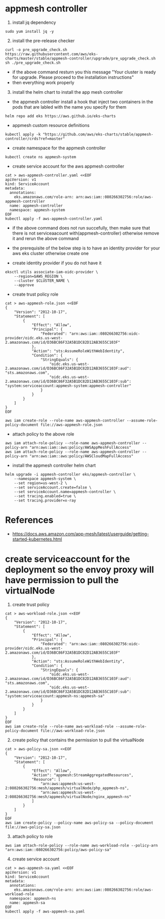 # appmesh controller

1. install jq dependency
```
sudo yum install jq -y
```
2. install the pre-release checker
```
curl -o pre_upgrade_check.sh https://raw.githubusercontent.com/aws/eks-charts/master/stable/appmesh-controller/upgrade/pre_upgrade_check.sh
sh ./pre_upgrade_check.sh
```
* if the above command resturn you this message "Your cluster is ready for upgrade. Please proceed to the installation instructions"
* then everything work properly 
3. install the helm chart to install the app mesh controller
* the appmesh controller install a hook that inject two containers in the pods that are labled with the name you specify for them
```
helm repo add eks https://aws.github.io/eks-charts
```
* appmesh custom resource definitions 
```
kubectl apply -k "https://github.com/aws/eks-charts/stable/appmesh-controller/crds?ref=master"
```
* create namespace for the appmesh controller
```
kubectl create ns appmesh-system
```
* create service account for the aws appmesh controller
```
cat > aws-appmesh-controller.yaml <<EOF
apiVersion: v1
kind: ServiceAccount
metadata:
  annotations:
    eks.amazonaws.com/role-arn: arn:aws:iam::080266302756:role/aws-appmesh-controller
  name: appmesh-controller
  namespace: appmesh-system
EOF
kubectl apply -f aws-appmesh-controller.yaml
```
* if the above command does not run succefully, then make sure that there is not serviceaacount with(appmesh-controller) otherwise remove it and rerun the above command

* the prerequisite of the below step is to have an identity provider for your aws eks cluster otherwise create one
* create identity provider if you do not have it
```
eksctl utils associate-iam-oidc-provider \
    --region=$AWS_REGION \
    --cluster $CLUSTER_NAME \
    --approve
```
* create trust policy role 
```
cat > aws-appmesh-role.json <<EOF
{
    "Version": "2012-10-17",
    "Statement": [
        {
            "Effect": "Allow",
            "Principal": {
                "Federated": "arn:aws:iam::080266302756:oidc-provider/oidc.eks.us-west-2.amazonaws.com/id/D36BC86F32A5B1DC82D12AB3655C103F"
            },
            "Action": "sts:AssumeRoleWithWebIdentity",
            "Condition": {
                "StringEquals": {
                    "oidc.eks.us-west-2.amazonaws.com/id/D36BC86F32A5B1DC82D12AB3655C103F:aud": "sts.amazonaws.com",
                    "oidc.eks.us-west-2.amazonaws.com/id/D36BC86F32A5B1DC82D12AB3655C103F:sub": "system:serviceaccount:appmesh-system:appmesh-controller"
                }
            }
        }
    ]
}
EOF

aws iam create-role --role-name aws-appmesh-controller --assume-role-policy-document file://aws-appmesh-role.json
```
* attach policy to the above role
```
aws iam attach-role-policy --role-name aws-appmesh-controller --policy-arn "arn:aws:iam::aws:policy/AWSAppMeshFullAccess"
aws iam attach-role-policy --role-name aws-appmesh-controller --policy-arn "arn:aws:iam::aws:policy/AWSCloudMapFullAccess"
```
* install the appmesh controller helm chart
```
helm upgrade -i appmesh-controller eks/appmesh-controller \
    --namespace appmesh-system \
    --set region=us-west-2 \
    --set serviceAccount.create=false \
    --set serviceAccount.name=appmesh-controller \
    --set tracing.enabled=true \
    --set tracing.provider=x-ray 
```
# References

* https://docs.aws.amazon.com/app-mesh/latest/userguide/getting-started-kubernetes.html

# create serviceaccount for the deployment so the envoy proxy will have permission to pull the virtualNode 

1. create trust policy 
```
cat > aws-workload-role.json <<EOF
{
    "Version": "2012-10-17",
    "Statement": [
        {
            "Effect": "Allow",
            "Principal": {
                "Federated": "arn:aws:iam::080266302756:oidc-provider/oidc.eks.us-west-2.amazonaws.com/id/D36BC86F32A5B1DC82D12AB3655C103F"
            },
            "Action": "sts:AssumeRoleWithWebIdentity",
            "Condition": {
                "StringEquals": {
                    "oidc.eks.us-west-2.amazonaws.com/id/D36BC86F32A5B1DC82D12AB3655C103F:aud": "sts.amazonaws.com",
                    "oidc.eks.us-west-2.amazonaws.com/id/D36BC86F32A5B1DC82D12AB3655C103F:sub": "system:serviceaccount:appmesh-ns:appmesh-sa"
                }
            }
        }
    ]
}
EOF
aws iam create-role --role-name aws-workload-role --assume-role-policy-document file://aws-workload-role.json
```
2. create policy that contains the permission to pull the virtualNode
```
cat > aws-policy-sa.json <<EOF
{
    "Version": "2012-10-17",
    "Statement": [
        {
            "Effect": "Allow",
            "Action": "appmesh:StreamAggregatedResources",
            "Resource": [
                "arn:aws:appmesh:us-west-2:080266302756:mesh/appmesh/virtualNode/php_appmesh-ns",
                "arn:aws:appmesh:us-west-2:080266302756:mesh/appmesh/virtualNode/nginx_appmesh-ns"
            ]
        }
    ]
}
EOF
aws iam create-policy --policy-name aws-policy-sa --policy-document file://aws-policy-sa.json
```
3. attach policy to role 
```
aws iam attach-role-policy --role-name aws-workload-role --policy-arn "arn:aws:iam::080266302756:policy/aws-policy-sa"
```
4. create service account 
```
cat > aws-appmesh-sa.yaml <<EOF
apiVersion: v1
kind: ServiceAccount
metadata:
  annotations:
    eks.amazonaws.com/role-arn: arn:aws:iam::080266302756:role/aws-workload-role
  namespace: appmesh-ns
  name: appmesh-sa
EOF
kubectl apply -f aws-appmesh-sa.yaml
```
